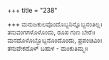 +++
title = "238"

+++
ಮನುಜಕುಲವೊಂದೊಬ್ಬನಿನ್ನೊಬ್ಬನಂತಿಲ್ಲ।  
ತನುವಂಗಗಳೊಳೊಂದು, ರೂಪ ಗುಣ ಬೇರೆ॥  
ಮನದೊಳೊಬ್ಬೊಬ್ಬನೊಂದೊಂದು, ಪ್ರಪಂಚವಿಂ।  
ತನುವೇಕದೊಳ್ ಬಹುಳ - ಮಂಕುತಿಮ್ಮ॥  
